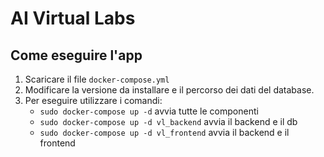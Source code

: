 # AI Virtual Labs

## Come eseguire l'app

1. Scaricare il file `docker-compose.yml`
1. Modificare la versione da installare e il percorso dei dati del database.
1. Per eseguire utilizzare i comandi:
    - `sudo docker-compose up -d` avvia tutte le componenti
    - `sudo docker-compose up -d vl_backend` avvia il backend e il db    
    - `sudo docker-compose up -d vl_frontend` avvia il backend e il frontend    


